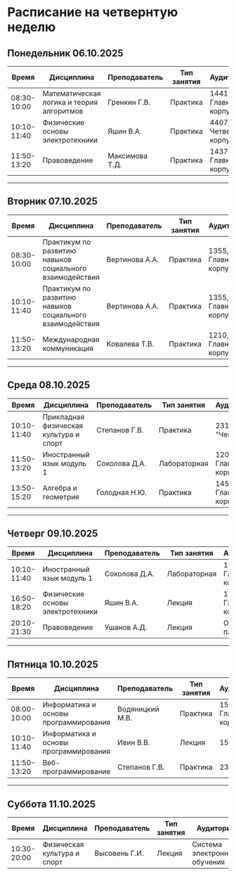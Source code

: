 # Расписание на четвернтую  неделю

## Понедельник 06.10.2025

| Время      | Дисциплина                                      | Преподаватель     | Тип занятия | Аудитория             |
|------------|-------------------------------------------------|-------------------|-------------|-----------------------|
| 08:30-10:00| Математическая логика и теория алгоритмов       | Гренкин Г.В.       | Практика    | 1441, Главный корпус  |
| 10:10-11:40| Физические основы электротехники                | Яшин В.А.          | Практика    | 4407, Четвертый корпус|
| 11:50-13:20| Правоведение                                    | Максимова Т.Д.     | Практика    | 1437, Главный корпус  |

---

## Вторник 07.10.2025

| Время      | Дисциплина                                      | Преподаватель     | Тип занятия | Аудитория             |
|------------|-------------------------------------------------|-------------------|-------------|-----------------------|
| 08:30-10:00| Практикум по развитию навыков социального взаимодействия | Вертинова А.А. | Практика    | 1355, Главный корпус  |
| 10:10-11:40| Практикум по развитию навыков социального взаимодействия | Вертинова А.А. | Практика    | 1355, Главный корпус  |
| 11:50-13:20| Международная коммуникация                      | Ковалева Т.В.     | Практика    | 1210, Главный корпус  |

---

## Среда 08.10.2025

| Время      | Дисциплина                                      | Преподаватель     | Тип занятия | Аудитория             |
|------------|-------------------------------------------------|-------------------|-------------|-----------------------|
| 10:10-11:40| Прикладная физическая культура и спорт          | Степанов     Г.В. | Практика    | 231, СК "Чемпион"     |
| 11:50-13:20| Иностранный язык модуль 1                       | Соколова  Д.А.    | Лабораторная| 1202, Главный корпус  |
| 13:50-15:20| Алгебра и геометрия                             | Голодная  Н.Ю.    | Практика    | 1455, Главный корпус  |

---

## Четверг 09.10.2025

| Время      | Дисциплина                                      | Преподаватель     | Тип занятия | Аудитория             |
|------------|-------------------------------------------------|-------------------|-------------|-----------------------|
| 10:10-11:40| Иностранный язык модуль 1                       | Соколова  Д.А.    | Лабораторная| 1406, Главный корпус  |
| 16:50-18:20| Физические основы электротехники                | Яшин  В.А.        | Лекция      | 1601, Главный корпус  |
| 20:10-21:30| Правоведение                                    | Ушанов  А.Д.      | Лекция      | Онлайн-платформа      |

---

## Пятница 10.10.2025

| Время      | Дисциплина                                      | Преподаватель     | Тип занятия | Аудитория             |
|------------|-------------------------------------------------|-------------------|-------------|-----------------------|
| 08:00-10:00| Информатика и основы программирования           | Водяницкий М.В.   | Практика    | 1525, Главный корпус  |
| 10:10-11:40| Информатика и основы программирования           | Ивин В.В.         |Лекция       | 1530                  |
| 11:50-13:20| Веб-программирование                            |  Степанов  Г.В.   |  Практика   | 233                   |

---

## Суббота 11.10.2025

| Время      | Дисциплина                                      | Преподаватель     | Тип занятия | Аудитория             |
|------------|-------------------------------------------------|-------------------|-------------|-----------------------|
| 10:30-20:00| Физическая культура и спорт                     | Высовень Г.И.     | Лекция      | Система электронного обучения |
